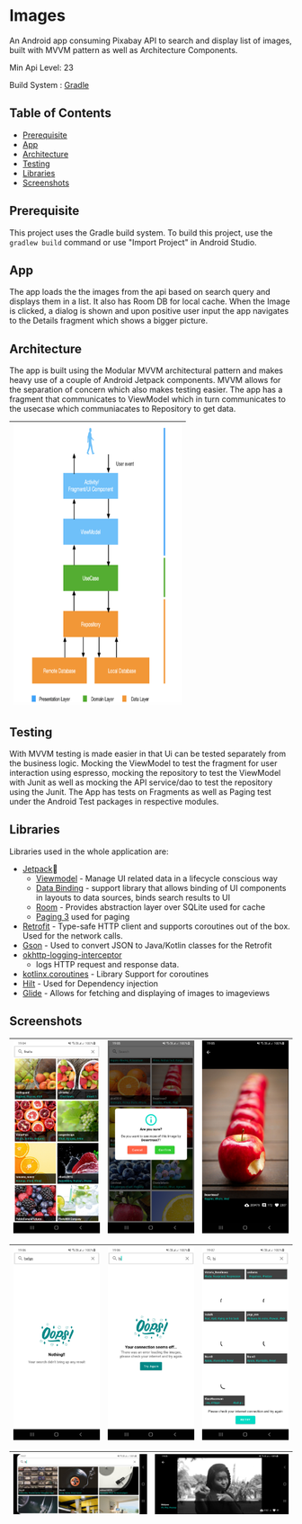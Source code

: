 # Images

An Android app consuming Pixabay API to search and display list of images, built with MVVM pattern
as well as Architecture Components.

Min Api Level: 23

Build System : [Gradle](https://gradle.org/)

## Table of Contents

- [Prerequisite](#prerequisite)
- [App](#app)
- [Architecture](#architecture)
- [Testing](#testing)
- [Libraries](#libraries)
- [Screenshots](#screenshots)

## Prerequisite

This project uses the Gradle build system. To build this project, use the
`gradlew build` command or use "Import Project" in Android Studio.

## App

The app loads the the images from the api based on search query and displays them in a list. It also
has Room DB for local cache. When the Image is clicked, a dialog is shown and upon positive user
input the app navigates to the Details fragment which shows a bigger picture.

## Architecture

The app is built using the Modular MVVM architectural pattern and makes heavy use of a couple of
Android Jetpack components. MVVM allows for the separation of concern which also makes testing
easier. The app has a fragment that communicates to ViewModel which in turn communicates to the
usecase which communiacates to Repository to get data.

|<img src="screenshots/arch.png" width=300 height=500/>|
|:----:|

## Testing

With MVVM testing is made easier in that Ui can be tested separately from the business logic.
Mocking the ViewModel to test the fragment for user interaction using espresso, mocking the
repository to test the ViewModel with Junit as well as mocking the API service/dao to test the
repository using the Junit. The App has tests on Fragments as well as Paging test under the Android
Test packages in respective modules.

## Libraries

Libraries used in the whole application are:

- [Jetpack](https://developer.android.com/jetpack)🚀
    - [Viewmodel](https://developer.android.com/topic/libraries/architecture/viewmodel) - Manage UI
      related data in a lifecycle conscious way
    - [Data Binding](https://developer.android.com/topic/libraries/data-binding) - support library
      that allows binding of UI components in layouts to data sources, binds search results to UI
    - [Room](https://developer.android.com/training/data-storage/room) - Provides abstraction layer
      over SQLite used for cache
    - [Paging 3](https://developer.android.com/topic/libraries/architecture/paging/v3-overview) used
      for paging
- [Retrofit](https://square.github.io/retrofit/) - Type-safe HTTP client and supports coroutines out
  of the box. Used for the network calls.
- [Gson](https://github.com/google/gson) - Used to convert JSON to Java/Kotlin classes for the
  Retrofit
- [okhttp-logging-interceptor](https://github.com/square/okhttp/blob/master/okhttp-logging-interceptor/README.md)
  - logs HTTP request and response data.
- [kotlinx.coroutines](https://github.com/Kotlin/kotlinx.coroutines) - Library Support for
  coroutines
- [Hilt](https://developer.android.com/training/dependency-injection/hilt-android) - Used for
  Dependency injection
- [Glide](https://github.com/bumptech/glide) - Allows for fetching and displaying of images to
  imageviews

## Screenshots

|<img src="screenshots/home.png" width=250/>|<img src="screenshots/dialog.png" width=250/>|<img src="screenshots/details.png" width=250/>|
|:----:|:----:|:----:|

|<img src="screenshots/empty.png" width=250/>|<img src="screenshots/error.png" width=250/>|<img src="screenshots/error_paging.png" width=250/>|
|:----:|:----:|:----:|

|<img src="screenshots/home_land.png" width=400>|<img src="screenshots/detail_land.png" width=400/>|
|:----:|:----:|
